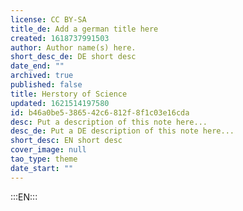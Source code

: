 ```yaml
---
license: CC BY-SA
title_de: Add a german title here
created: 1618737991503
author: Author name(s) here.
short_desc_de: DE short desc
date_end: ""
archived: true
published: false
title: Herstory of Science
updated: 1621514197580
id: b46a0be5-3865-42c6-812f-8f1c03e16cda
desc: Put a description of this note here...
desc_de: Put a DE description of this note here...
short_desc: EN short desc
cover_image: null
tao_type: theme
date_start: ""
---
```


:::EN:::

<!-- Hey Filo, I wrote about Magdalena and Katharina Heinroth. Magda is totally forgotten. What about you backlink [[material.Magdalena Heinroth]] and [[material.Katharina Heinroth]] somewhere?>

Intro explaining the term and its use in current media to highlight and address the patriarchal exclusion of women's contributions to scientific history.

Then showing briefly a history of the exclusion of women and their hidden and denied role in knowledge - from Silvia Federici's power/knowledge/witchcraft/gender articulation, to the exclusion of women from formal education untill recently, with exceptions - like Maria Sybilla Meriam and other usually aristocratic figures - and how they still were essential despite marginalization - like [[material.clara ehrenberg]].
Then highlighting the sociopolitical and economic transformations brought about by WWI and the changing role of women and early figures in official science - like [[material.esther applin]], [[material.alva ellisor]], [[material.hedwig kniker]]. (And maybe differences and similarities with soviet researchers [[material.nina nicolaevna subbotina]] and [[material.dagmara maksimilianovna rauser-chernousova]]?) And how this changed even more with WWII - like zoo director. But also how the Cold War saw an active work of the patriarchy to go back to the previous situation - the 50s and 60s and the renewed repression and exclusion of women. And the ongoing effort to resist patriarchy in science.

And ending with the importance of feminist critique and feminist technosciences - and strong objectivity, cognitive justice, and successor sciences.

:::DE:::

German content goes here.
